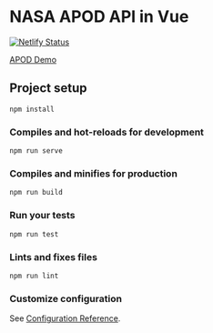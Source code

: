 # NASA APOD API in Vue

[![Netlify Status](https://api.netlify.com/api/v1/badges/156a3c1b-4058-4407-b779-d3f32371b414/deploy-status)](https://app.netlify.com/sites/quirky-khorana-a6d420/deploys)

[APOD Demo](https://i.imgur.com/SWpfW82.mp4)

## Project setup
```
npm install
```

### Compiles and hot-reloads for development
```
npm run serve
```

### Compiles and minifies for production
```
npm run build
```

### Run your tests
```
npm run test
```

### Lints and fixes files
```
npm run lint
```

### Customize configuration
See [Configuration Reference](https://cli.vuejs.org/config/).
